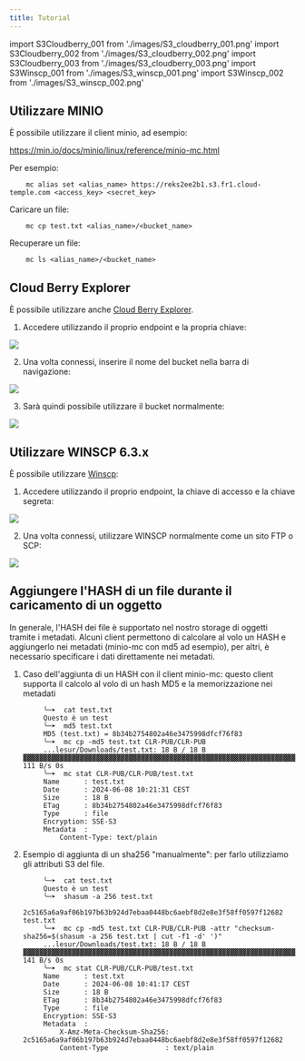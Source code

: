```yaml
---
title: Tutorial
---
```

import S3Cloudberry_001 from './images/S3_cloudberry_001.png'
import S3Cloudberry_002 from './images/S3_cloudberry_002.png'
import S3Cloudberry_003 from './images/S3_cloudberry_003.png'
import S3Winscp_001 from './images/S3_winscp_001.png'
import S3Winscp_002 from './images/S3_winscp_002.png'


## Utilizzare MINIO

È possibile utilizzare il client minio, ad esempio:

https://min.io/docs/minio/linux/reference/minio-mc.html

Per esempio:
```
    mc alias set <alias_name> https://reks2ee2b1.s3.fr1.cloud-temple.com <access_key> <secret_key>
```
Caricare un file:
```
    mc cp test.txt <alias_name>/<bucket_name>
```
Recuperare un file:
```
    mc ls <alias_name>/<bucket_name>
```
## Cloud Berry Explorer

È possibile utilizzare anche [Cloud Berry Explorer](https://www.msp360.com/explorer/).

1. Accedere utilizzando il proprio endpoint e la propria chiave:

<img src={S3Cloudberry_001} />

2. Una volta connessi, inserire il nome del bucket nella barra di navigazione:

<img src={S3Cloudberry_002} />

3. Sarà quindi possibile utilizzare il bucket normalmente:

<img src={S3Cloudberry_003} />

## Utilizzare WINSCP 6.3.x

È possibile utilizzare [Winscp](https://winscp.net/eng/download.php):

1. Accedere utilizzando il proprio endpoint, la chiave di accesso e la chiave segreta:

<img src={S3Winscp_001} />

2. Una volta connessi, utilizzare WINSCP normalmente come un sito FTP o SCP:

<img src={S3Winscp_002} />


## Aggiungere l'HASH di un file durante il caricamento di un oggetto

In generale, l'HASH dei file è supportato nel nostro storage di oggetti tramite i metadati. Alcuni client permettono di calcolare al volo un HASH e aggiungerlo nei metadati (minio-mc con md5 ad esempio), per altri, è necessario specificare i dati direttamente nei metadati.

1. Caso dell'aggiunta di un HASH con il client minio-mc: questo client supporta il calcolo al volo di un hash MD5 e la memorizzazione nei metadati


            ╰─➤  cat test.txt
            Questo è un test
            ╰─➤  md5 test.txt
            MD5 (test.txt) = 8b34b2754802a46e3475998dfcf76f83
            ╰─➤  mc cp -md5 test.txt CLR-PUB/CLR-PUB
            ...lesur/Downloads/test.txt: 18 B / 18 B  ▓▓▓▓▓▓▓▓▓▓▓▓▓▓▓▓▓▓▓▓▓▓▓▓▓▓▓▓▓▓▓▓▓▓▓▓▓▓▓▓▓▓▓▓▓▓▓▓▓▓▓▓▓▓▓▓▓▓▓▓▓▓▓▓▓▓▓▓▓▓▓▓▓▓▓▓▓▓▓▓▓▓▓▓▓▓▓▓▓▓▓▓▓▓▓▓▓▓▓▓▓▓▓▓▓▓  111 B/s 0s
            ╰─➤  mc stat CLR-PUB/CLR-PUB/test.txt
            Name      : test.txt
            Date      : 2024-06-08 10:21:31 CEST
            Size      : 18 B
            ETag      : 8b34b2754802a46e3475998dfcf76f83
            Type      : file
            Encryption: SSE-S3
            Metadata  :
                Content-Type: text/plain

2. Esempio di aggiunta di un sha256 "manualmente": per farlo utilizziamo gli attributi S3 del file.

            ╰─➤  cat test.txt
            Questo è un test
            ╰─➤  shasum -a 256 test.txt
            2c5165a6a9af06b197b63b924d7ebaa0448bc6aebf8d2e8e3f58ff0597f12682  test.txt
            ╰─➤  mc cp -md5 test.txt CLR-PUB/CLR-PUB -attr "checksum-sha256=$(shasum -a 256 test.txt | cut -f1 -d' ')"
            ...lesur/Downloads/test.txt: 18 B / 18 B  ▓▓▓▓▓▓▓▓▓▓▓▓▓▓▓▓▓▓▓▓▓▓▓▓▓▓▓▓▓▓▓▓▓▓▓▓▓▓▓▓▓▓▓▓▓▓▓▓▓▓▓▓▓▓▓▓▓▓▓▓▓▓▓▓▓▓▓▓▓▓▓▓▓▓▓▓▓▓▓▓▓▓▓▓▓▓▓▓▓▓▓▓▓▓▓▓▓▓▓▓▓▓▓▓▓▓  141 B/s 0s
            ╰─➤  mc stat CLR-PUB/CLR-PUB/test.txt
            Name      : test.txt
            Date      : 2024-06-08 10:41:17 CEST
            Size      : 18 B
            ETag      : 8b34b2754802a46e3475998dfcf76f83
            Type      : file
            Encryption: SSE-S3
            Metadata  :
                X-Amz-Meta-Checksum-Sha256: 2c5165a6a9af06b197b63b924d7ebaa0448bc6aebf8d2e8e3f58ff0597f12682
                Content-Type              : text/plain
